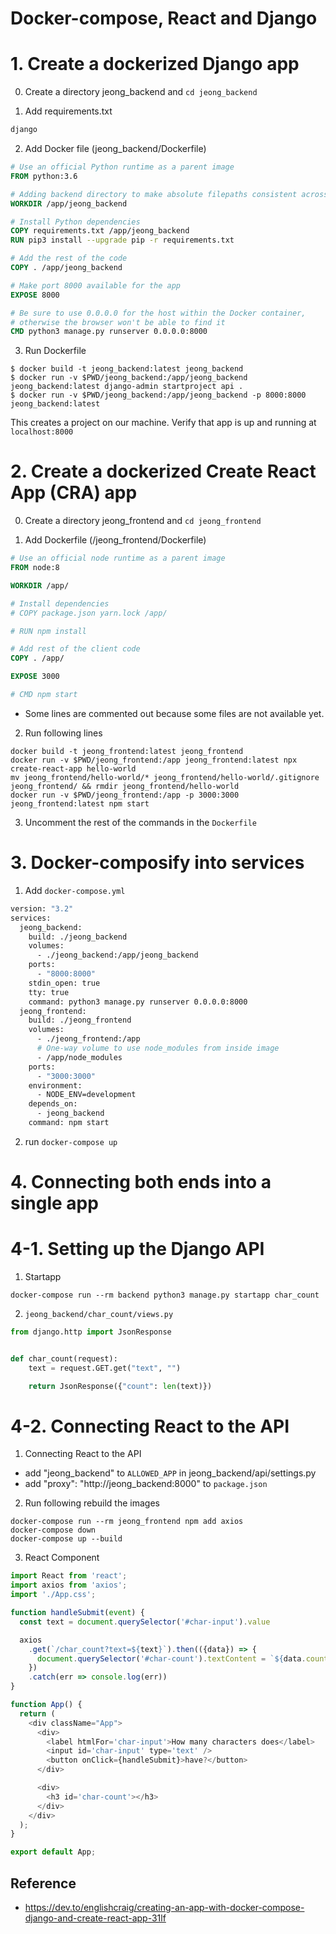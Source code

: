 # Docker-compose, React and Django

# 1. Create a dockerized Django app

0) Create a directory jeong_backend and `cd jeong_backend`

1) Add requirements.txt

```requirements.txt
django
```


2) Add Docker file (jeong_backend/Dockerfile)

```dockerfile
# Use an official Python runtime as a parent image
FROM python:3.6

# Adding backend directory to make absolute filepaths consistent across services
WORKDIR /app/jeong_backend

# Install Python dependencies
COPY requirements.txt /app/jeong_backend
RUN pip3 install --upgrade pip -r requirements.txt

# Add the rest of the code
COPY . /app/jeong_backend

# Make port 8000 available for the app
EXPOSE 8000

# Be sure to use 0.0.0.0 for the host within the Docker container,
# otherwise the browser won't be able to find it
CMD python3 manage.py runserver 0.0.0.0:8000
```

3) Run Dockerfile

```
$ docker build -t jeong_backend:latest jeong_backend
$ docker run -v $PWD/jeong_backend:/app/jeong_backend jeong_backend:latest django-admin startproject api .
$ docker run -v $PWD/jeong_backend:/app/jeong_backend -p 8000:8000 jeong_backend:latest
```

This creates a project on our machine. Verify that app is up and running at `localhost:8000`


# 2. Create a dockerized Create React App (CRA) app

0) Create a directory jeong_frontend and `cd jeong_frontend`

1) Add Dockerfile (/jeong_frontend/Dockerfile)

```dockerfile
# Use an official node runtime as a parent image
FROM node:8

WORKDIR /app/

# Install dependencies
# COPY package.json yarn.lock /app/

# RUN npm install

# Add rest of the client code
COPY . /app/

EXPOSE 3000

# CMD npm start
```

* Some lines are commented out because some files are not available yet.

2) Run following lines
```
docker build -t jeong_frontend:latest jeong_frontend
docker run -v $PWD/jeong_frontend:/app jeong_frontend:latest npx create-react-app hello-world
mv jeong_frontend/hello-world/* jeong_frontend/hello-world/.gitignore jeong_frontend/ && rmdir jeong_frontend/hello-world
docker run -v $PWD/jeong_frontend:/app -p 3000:3000 jeong_frontend:latest npm start
```

3) Uncomment the rest of the commands in the `Dockerfile`

# 3. Docker-composify into services

1) Add `docker-compose.yml`

```dockerfile
version: "3.2"
services:
  jeong_backend:
    build: ./jeong_backend
    volumes:
      - ./jeong_backend:/app/jeong_backend
    ports:
      - "8000:8000"
    stdin_open: true
    tty: true
    command: python3 manage.py runserver 0.0.0.0:8000
  jeong_frontend:
    build: ./jeong_frontend
    volumes:
      - ./jeong_frontend:/app
      # One-way volume to use node_modules from inside image
      - /app/node_modules
    ports:
      - "3000:3000"
    environment:
      - NODE_ENV=development
    depends_on:
      - jeong_backend
    command: npm start
```

2) run `docker-compose up`


# 4. Connecting both ends into a single app


# 4-1. Setting up the Django API

1) Startapp

```
docker-compose run --rm backend python3 manage.py startapp char_count
```

2) `jeong_backend/char_count/views.py`

```python
from django.http import JsonResponse


def char_count(request):
    text = request.GET.get("text", "")

    return JsonResponse({"count": len(text)})
```


# 4-2. Connecting React to the API

1) Connecting React to the API

- add "jeong_backend" to `ALLOWED_APP` in jeong_backend/api/settings.py
- add "proxy": "http://jeong_backend:8000" to `package.json`

2) Run following
rebuild the images
```commandline
docker-compose run --rm jeong_frontend npm add axios
docker-compose down
docker-compose up --build
```

3) React Component
```javascript 1.8
import React from 'react';
import axios from 'axios';
import './App.css';

function handleSubmit(event) {
  const text = document.querySelector('#char-input').value

  axios
    .get(`/char_count?text=${text}`).then(({data}) => {
      document.querySelector('#char-count').textContent = `${data.count} characters!`
    })
    .catch(err => console.log(err))
}

function App() {
  return (
    <div className="App">
      <div>
        <label htmlFor='char-input'>How many characters does</label>
        <input id='char-input' type='text' />
        <button onClick={handleSubmit}>have?</button>
      </div>

      <div>
        <h3 id='char-count'></h3>
      </div>
    </div>
  );
}

export default App;
```



## Reference
 - https://dev.to/englishcraig/creating-an-app-with-docker-compose-django-and-create-react-app-31lf
